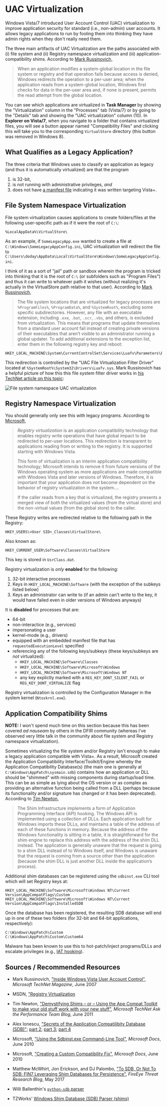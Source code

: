# UAC Virtualization

Windows Vista/7 introduced User Account Control (UAC) virtualization to improve application security for standard (i.e., non-admin) user accounts. It allows legacy applications to run by fooling them into thinking they have admin rights when they don't really need them.

The three main artifacts of UAC Virtualization are the paths associated with (i) file system and (ii) Registry namespace virtualization and (iii) application-compatibility shims. According to [Mark Russinovich,](https://technet.microsoft.com/en-us/library/2007.06.uac.aspx)

> When an application modifies a system-global location in the file system or registry and that operation fails because access is denied, Windows redirects the operation to a per-user area; when the application reads from a system-global location, Windows first checks for data in the per-user area and, if none is present, permits the read attempt from the global location.

You can see which applications are virtualized in **Task Manager** by showing the "Virtualization" column in the "Processes" tab (Vista/7) or by going to the "Details" tab and showing the "UAC virtualization" column (10). In **Explorer on Vista/7**, when you navigate to a folder that contains virtualized files, you will see a button appear named "Compatibility Files" and clicking this will take you to the corresponding `VirtualStore` directory (this button was removed in Windows 8).

## What Qualifies as a Legacy Application?

The three criteria that Windows uses to classify an application as legacy (and thus it is automatically virtualized) are that the program

1. is 32-bit,
2. is not running with administrative privileges, *and*
3. does not have [a manifest file](https://blogs.msdn.microsoft.com/patricka/2009/12/09/answers-to-several-application-manifest-mysteries-and-questions/) indicating it was written targeting Vista+.

## File System Namespace Virtualization

File system virtualization causes applications to create folders/files at the following user-specific path as if it were the root of `C:\`:

    %LocalAppData%\VirtualStore\

As an example, if `SomeLegacyApp.exe` wanted to create a file at `C:\Windows\SomeLegacyAppConfig.ini`, UAC virtualization will redirect the file to `C:\Users\doday\AppData\Local\VirtualStore\Windows\SomeLegacyAppConfig.ini`.

I think of it as a sort of "jail" path or sandbox wherein the program is tricked into thinking that it is the root of `C:\` (or subfolders such as "Program Files") and thus it can write to whatever path it wishes (without realizing it's actually in the VirtualStore path relative to that user). According to [Mark Russinovich,](https://technet.microsoft.com/en-us/library/2007.06.uac.aspx)

> The file system locations that are virtualized for legacy processes are `%ProgramFiles%`, `%ProgramData%`, and `%SystemRoot%`, excluding some specific subdirectories. However, any file with an executable extension, including `.exe`, `.bat`, `.scr`, `.vbs`, and others, is excluded from virtualization. This means that programs that update themselves from a standard user account fail instead of creating private versions of their executables that aren’t visible to an administrator running a global updater. To add additional extensions to the exception list, enter them in the following registry key and reboot:

    HKEY_LOCAL_MACHINE\System\CurrentControlSet\Services\Luafv\Parameters\ExcludedExtensionsAdd

This redirection is controlled by the "UAC File Virtualization Filter Driver" located at `%SystemRoot%\System32\Drivers\Luafv.sys`. Mark Russinovich has a helpful picture of how this this file system filter driver works in [his TechNet article on this topic](https://technet.microsoft.com/en-us/library/2007.06.uac.aspx):

![File system namespace UAC virtualization](img/luafv.gif)

## Registry Namespace Virtualization

You should generally only see this with legacy programs. According to [Microsoft,](https://msdn.microsoft.com/en-us/library/aa965884(VS.85).aspx)

> *Registry virtualization* is an application compatibility technology that enables registry write operations that have global impact to be redirected to per-user locations. This redirection is transparent to applications reading from or writing to the registry. It is supported starting with Windows Vista.
>
> This form of virtualization is an interim application compatibility technology; Microsoft intends to remove it from future versions of the Windows operating system as more applications are made compatible with Windows Vista and later versions of Windows. Therefore, it is important that your application does not become dependent on the behavior of registry virtualization in the system....
>
> If the caller reads from a key that is virtualized, the registry presents a merged view of both the virtualized values (from the virtual store) and the non-virtual values (from the global store) to the caller.

These Registry writes are redirected relative to the following path in the Registry:

    HKEY_USERS\<User SID>_Classes\VirtualStore\

Also known as:

    HKEY_CURRENT_USER\Software\Classes\VirtualStore

This key is stored in `UsrClass.dat`.

Registry virtualization is *only* **enabled** for the following:

1. 32-bit interactive processes
2. Keys in `HKEY_LOCAL_MACHINE\Software` (with the exception of the subkeys listed below)
3. Keys an administrator can write to (if an admin can't write to the key, it would have failed even in older versions of Windows anyways)

It is **disabled** for processes that are:

 - 64-bit
 - non-interactice (e.g., services)
 - impersonating a user
 - kernel-mode (e.g., drivers)
 - equipped with an embedded manifest file that has `requestedExecutionLevel` specified
 - referencing any of the following keys/subkeys (these keys/subkeys are *not* virtualized):
   - `HKEY_LOCAL_MACHINE\Software\Classes`
   - `HKEY_LOCAL_MACHINE\Software\Microsoft\Windows`
   - `HKEY_LOCAL_MACHINE\Software\Microsoft\Windows NT`
   - any key explictly marked with a `REG_KEY_DONT_SILENT_FAIL` or `REG_KEY_DONT_VIRTUALIZE` flag

Registry virtualization is controlled by the Configuration Manager in the system kernel (`Ntoskrnl.exe`).

## Application Compatibility Shims

**NOTE:** I won't spend much time on this section because this has been covered *ad nauseam* by others in the DFIR community (whereas I've observed very little talk in the community about file system and Registry namespace virtualization).

Sometimes virtualizing the file system and/or Registry isn't enough to make a legacy application compatible with Vista+. As a result, Microsoft created the Application Compatibility Interface/Toolkit/Engine whereby the Application Compatibility Database(s) (the main one is generally at `C:\Windows\AppPatch\sysmain.sdb`) contains how an application or DLL should be "shimmed" with missing components during startup/load time. This can be as simple as lying about the OS version or as complex as providing an alternative function being called from a DLL (perhaps because its functionality and/or signature has changed or it has been deprecated). According to [Tim Newton,](https://blogs.technet.microsoft.com/askperf/2011/06/17/demystifying-shims-or-using-the-app-compat-toolkit-to-make-your-old-stuff-work-with-your-new-stuff/)

> The Shim Infrastructure implements a form of Application Programming Interface (API) hooking. The Windows API is implemented using a collection of DLLs. Each application built for Windows imports these DLLs, and maintains a table of the address of each of these functions in memory. Because the address of the Windows functionality is sitting in a table, it is straightforward for the shim engine to replace this address with the address of the shim DLL instead. The application is generally unaware that the request is going to a shim DLL instead of to Windows itself, and Windows is unaware that the request is coming from a source other than the application (because the shim DLL is just another DLL inside the application’s process).

Additional shim databases can be registered using the `sdbinst.exe` CLI tool which will set Registry keys at:

    HKEY_LOCAL_MACHINE\Software\Microsoft\Windows NT\Current Version\AppCompatFlags\Custom
    HKEY_LOCAL_MACHINE\Software\Microsoft\Windows NT\Current Version\AppCompatFlags\InstalledSDB

Once the database has been registered, the resulting SDB database will end up in one of these two folders (for 32-bit and 64-bit applications, respectively):

    C:\Windows\AppPatch\Custom
    C:\Windows\AppPatch\Custom\Custom64

Malware has been known to use this to hot-patch/inject programs/DLLs and escalate privileges (e.g., [IAT hooking](http://sandsprite.com/CodeStuff/IAT_Hooking.html)).

## Sources / Recommended Resources

 - Mark Russinovich, ["Inside Windows Vista User Account Control"](https://technet.microsoft.com/en-us/library/2007.06.uac.aspx), *Microsoft TechNet Magazine*, June 2007

 - MSDN, ["Registry Virtualization](https://msdn.microsoft.com/en-us/library/aa965884(VS.85).aspx)

 - Tim Newton, ["Demystifying Shims – or – Using the App Compat Toolkit to make your old stuff work with your new stuff"](https://blogs.technet.microsoft.com/askperf/2011/06/17/demystifying-shims-or-using-the-app-compat-toolkit-to-make-your-old-stuff-work-with-your-new-stuff/), *Microsoft TechNet Ask the Performance Team Blog*, June 2011

 - Alex Ionescu, ["Secrets of the Application Compatilibity Database (SDB)"](http://www.alex-ionescu.com/?p=39); [part 2](http://www.alex-ionescu.com/?p=40); [part 3](http://www.alex-ionescu.com/?p=41); [part 4](http://www.alex-ionescu.com/?p=43)

 - Microsoft, ["Using the Sdbinst.exe Command-Line Tool"](https://docs.microsoft.com/en-us/previous-versions/windows/it-pro/windows-7/cc749169(v=ws.10)), *Microsoft Docs*, June 2010

 - Microsoft, ["Creating a Custom Compatibility Fix"](https://docs.microsoft.com/en-us/previous-versions/windows/it-pro/windows-7/cc721928%28v%3dws.10%29), *Microsoft Docs*, June 2010

 - Matthew McWhirt, Jon Erickson, and DJ Palombo, ["To SDB, Or Not To SDB: FIN7 Leveraging Shim Databases for Persistence"](https://www.fireeye.com/blog/threat-research/2017/05/fin7-shim-databases-persistence.html), *FireEye Threat Research Blog*, May 2017

 - Willi Ballenthin's [`python-sdb` parser](https://github.com/williballenthin/python-sdb)

 - TZWorks' [Windows Shim Database (SDB) Parser (shims)](https://tzworks.net/prototype_page.php?proto_id=33)

